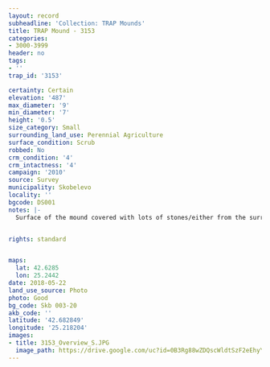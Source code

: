 ```yaml
---
layout: record
subheadline: 'Collection: TRAP Mounds'
title: TRAP Mound - 3153
categories:
- 3000-3999
header: no
tags:
- ''
trap_id: '3153'

certainty: Certain
elevation: '487'
max_diameter: '9'
min_diameter: '7'
height: '0.5'
size_category: Small
surrounding_land_use: Perennial Agriculture
surface_condition: Scrub
robbed: No
crm_condition: '4'
crm_intactness: '4'
campaign: '2010'
source: Survey
municipality: Skobelevo
locality: ''
bgcode: DS001
notes: |-
  Surface of the mound covered with lots of stones/either from the surrounding pasture or from the mound.


rights: standard


maps:
  lat: 42.6285
  lon: 25.2442
date: 2018-05-22
land_use_source: Photo
photo: Good
bg_code: Skb 003-20
akb_code: ''
latitude: '42.682849'
longitude: '25.218204'
images:
- title: 3153_Overview_S.JPG
  image_path: https://drive.google.com/uc?id=0B3Rg88wZDQscWldtSzF2eEhyYms
---
```


